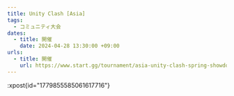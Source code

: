 ```yaml
---
title: Unity Clash [Asia]
tags:
  - コミュニティ大会
dates:
  - title: 開催
    date: 2024-04-28 13:30:00 +09:00
urls:
  - title: 開催
    url: https://www.start.gg/tournament/asia-unity-clash-spring-showdown-x-ingage/details
---
```


:xpost{id="1779855585061617716"}